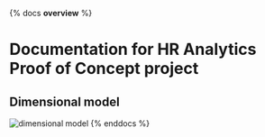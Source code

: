 {% docs __overview__ %}


# Documentation for HR Analytics Proof of Concept project

## Dimensional model

![dimensional model](assets/job_ads_dimensional_model.png)
{% enddocs %}